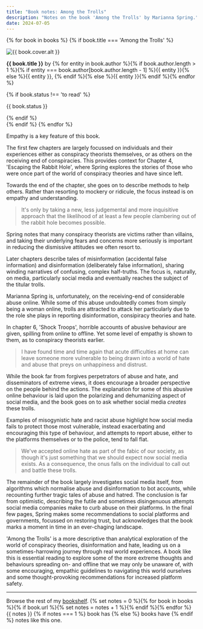 ```yaml
---
title: "Book notes: Among the Trolls"
description: "Notes on the book 'Among the Trolls' by Marianna Spring."
date: 2024-07-05
---
```


{% for book in books %}
  {% if book.title === 'Among the Trolls' %}
  <div class="card">
    <img class="greyscale" src="{{ book.cover.src }}" width="{{ book.cover.width / 2 }}" height="{{ book.cover.height / 2 }}" alt="{{ book.cover.alt }}" />
    <p><strong>{{ book.title }}</strong> by {% for entity in book.author %}{% if book.author.length > 1 %}{% if entity === book.author[book.author.length - 1] %}{{ entity }}{% else %}{{ entity }}, {% endif %}{% else %}{{ entity }}{% endif %}{% endfor %}</p><div class="status-container">{% if book.status !== 'to read' %}<div class="status"><p>{{ book.status }}</p></div>{% endif %}</div>
  </div>
  {% endif %}
{% endfor %}

Empathy is a key feature of this book.

The first few chapters are largely focussed on individuals and their experiences either as conspiracy theorists themselves, or as others on the receiving end of conspiracies. This provides context for Chapter 4, 'Escaping the Rabbit Hole', where Spring explores the stories of those who were once part of the world of conspiracy theories and have since left.

Towards the end of the chapter, she goes on to describe methods to help others. Rather than resorting to mockery or ridicule, the focus instead is on empathy and understanding.

> It's only by taking a new, less judgemental and more inquisitive approach that the likelihood of at least a few people clambering out of the rabbit hole becomes possible.

Spring notes that many conspiracy theorists are victims rather than villains, and taking their underlying fears and concerns more seriously is important in reducing the dismissive attitudes we often resort to.

Later chapters describe tales of misinformation (accidental false information) and disinformation (deliberately false information), sharing winding narratives of confusing, complex half-truths. The focus is, naturally, on media, particularly social media and eventually reaches the subject of the titular trolls.

Marianna Spring is, unfortunately, on the receiving-end of considerable abuse online. While some of this abuse undoubtedly comes from simply being a woman online, trolls are attracted to attack her particularly due to the role she plays in reporting disinformation, consipiracy theories and hate.

In chapter 6, 'Shock Troops', horrible accounts of abusive behaviour are given, spilling from online to offline. Yet some level of empathy is shown to them, as to conspiracy theorists earlier.

> I have found time and time again that acute difficulties at home can leave someone more vulnerable to being drawn into a world of hate and abuse that preys on unhappiness and distrust.

While the book far from forgives perpetrators of abuse and hate, and disseminators of extreme views, it does encourage a broader perspective on the people behind the actions. The explanation for some of this abusive online behaviour is laid upon the polarizing and dehumanizing aspect of social media, and the book goes on to ask whether social media _creates_ these trolls.

Examples of misogynistic hate and racist abuse highlight how social media fails to protect those most vulnerable, instead exacerbating and encouraging this type of behaviour, and attempts to report abuse, either to the platforms themselves or to the police, tend to fall flat.

> We've accepted online hate as part of the fabic of our society, as though it's just something that we should expect now social media exists. As a consequence, the onus falls on the individual to call out and battle these trolls.

The remainder of the book largely investigates social media itself, from algorithms which normalise abuse and disinformation to bot accounts, while recounting further tragic tales of abuse and hatred. The conclusion is far from optimistic, describing the futile and sometimes disingenuous attempts social media companies make to curb abuse on their platforms. In the final few pages, Spring makes some recommendations to social platforms and governments, focussed on restoring trust, but acknowledges that the book marks a moment in time in an ever-chaging landscape.

'Among the Trolls' is a more descriptive than analytical exploration of the world of conspiracy theories, disinformation and hate, leading us on a sometimes-harrowing journey through real world experiences. A book like this is essential reading to explore some of the more extreme thoughts and behaviours spreading on- and offline that we may only be unaware of, with some encouraging, empathic guidelines to navigating this world ourselves and some thought-provoking recommendations for increased platform safety.

---

Browse the rest of my [bookshelf](/reading). {% set notes = 0 %}{% for book in books %}{% if book.url %}{% set notes = notes + 1 %}{% endif %}{% endfor %} {{ notes }} {% if notes === 1 %} book has {% else %} books have {% endif %} notes like this one.
